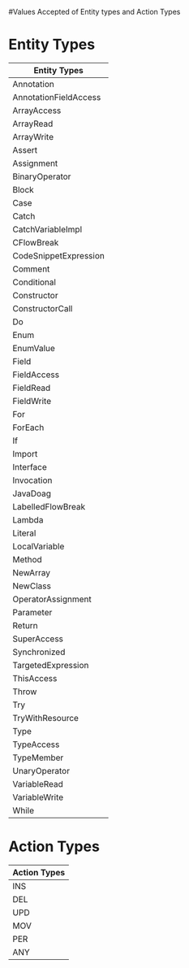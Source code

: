 
#Values Accepted of Entity types and Action Types

# Entity Types

|Entity Types|
|------------- |
| 	Annotation	| 
| 	AnnotationFieldAccess	| 
| 	ArrayAccess	| 
| 	ArrayRead	| 
| 	ArrayWrite	| 
| 	Assert	| 
| 	Assignment	| 
| 	BinaryOperator	| 
| 	Block	| 
| 	Case	| 
| 	Catch	| 
| 	CatchVariableImpl	| 
| 	CFlowBreak	| 
| 	CodeSnippetExpression	| 
| 	Comment	| 
| 	Conditional	| 
| 	Constructor	| 
| 	ConstructorCall	| 
| 	Do	| 
| 	Enum	| 
| 	EnumValue	| 
| 	Field	| 
| 	FieldAccess	| 
| 	FieldRead	| 
| 	FieldWrite	| 
| 	For	| 
| 	ForEach	| 
| 	If	| 
| 	Import	| 
| 	Interface	| 
| 	Invocation	| 
| 	JavaDoag	| 
| 	LabelledFlowBreak	| 
| 	Lambda	| 
| 	Literal	| 
| 	LocalVariable	| 
| 	Method	| 
| 	NewArray	| 
| 	NewClass	| 
| 	OperatorAssignment	| 
| 	Parameter	| 
| 	Return	| 
| 	SuperAccess	| 
| 	Synchronized	| 
| 	TargetedExpression	| 
| 	ThisAccess	| 
| 	Throw	| 
| 	Try	| 
| 	TryWithResource	| 
| 	Type	| 
| 	TypeAccess	| 
| 	TypeMember	| 
| 	UnaryOperator	| 
| 	VariableRead	| 
| 	VariableWrite	| 
| 	While	| 


# Action Types

|Action Types|
|------------- |
| 	INS	| 
| 	DEL	| 
| 	UPD	| 
| 	MOV	| 
| 	PER	| 
| 	ANY	| 

